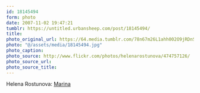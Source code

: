```yaml
---
id: 18145494
form: photo
date: 2007-11-02 19:47:21
tumblr: https://untitled.urbansheep.com/post/18145494/
title:
photo_original_url: https://64.media.tumblr.com/78n67m26L1ahh002O9jRDnSF_500.jpg
photo: "@/assets/media/18145494.jpg"
photo_caption:
photo_source: http://www.flickr.com/photos/helenarostunova/474757126/
photo_source_url:
photo_source_title:
---
```


<p>Helena Rostunova: <a href="http://www.flickr.com/photos/helenarostunova/474757126/">Marina</a></p>
